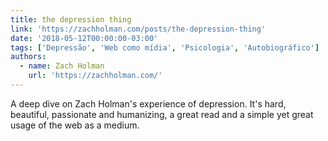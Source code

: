 ```yaml
---
title: the depression thing
link: 'https://zachholman.com/posts/the-depression-thing'
date: '2018-05-12T00:00:00-03:00'
tags: ['Depressão', 'Web como mídia', 'Psicologia', 'Autobiográfico']
authors:
  - name: Zach Holman
    url: 'https://zachholman.com/'
---
```


A deep dive on Zach Holman's experience of depression. It's hard, beautiful, passionate and humanizing, a great read and a simple yet great usage of the web as a medium.
